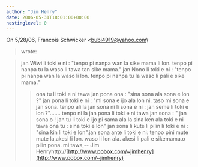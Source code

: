 ```yaml
---
author: "Jim Henry"
date: 2006-05-31T18:01:00+00:00
nestinglevel: 0
---
```

On 5/28/06, Francois Schwicker <[bubi4919@yahoo.com](mailto://bubi4919@yahoo.com)\
> wrote:

> jan Wiwi li toki e ni : "tenpo pi nanpa wan la sike
> mama li lon. tenpo pi nanpa tu la waso li tawa tan
> sike mama."
> jan Nono li toki e ni : "tenpo pi nanpa wan la waso li
> lon. tenpo pi nanpa tu la waso li pali e sike mama."
>> ona tu li toki e ni tawa jan pona ona : "sina sona ala
> sona e lon ?"
> jan pona li toki e ni : "mi sona e ijo ala lon ni.
> taso mi sona e jan sona. tenpo ali la jan sona ni li
> sona e ni : jan seme li toki e lon ?".......
> tenpo ni la jan pona li toki e ni tawa jan sona : "
> jan sona o ! jan tu li toki e ijo pi sama ala la sina
> ken ala toki e ni tawa ona tu : sina toki e lon"
>> jan sona li kute li pilin li toki e ni : "sina kin li
> toki e lon".jan sona ante li toki e ni: tenpo pini mute mute la,akesi li lon. waso li lon ala. akesi li pali e sikemama.o pilin pona. mi tawa,--
Jim Henryhttp://[http://www.pobox.com/~jimhenry](http://www.pobox.com/~jimhenry)